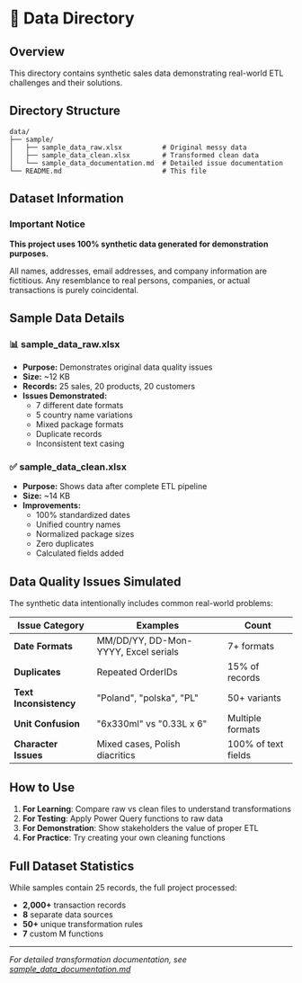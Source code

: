 # 📁 Data Directory

## Overview

This directory contains synthetic sales data demonstrating real-world ETL challenges and their solutions.

## Directory Structure
```
data/
├── sample/                     
│   ├── sample_data_raw.xlsx          # Original messy data
│   ├── sample_data_clean.xlsx        # Transformed clean data
│   └── sample_data_documentation.md  # Detailed issue documentation
└── README.md                         # This file
```

## Dataset Information

### Important Notice
**This project uses 100% synthetic data generated for demonstration purposes.**

All names, addresses, email addresses, and company information are fictitious. Any resemblance to real persons, companies, or actual transactions is purely coincidental.

## Sample Data Details

### 📊 sample_data_raw.xlsx
- **Purpose:** Demonstrates original data quality issues
- **Size:** ~12 KB
- **Records:** 25 sales, 20 products, 20 customers
- **Issues Demonstrated:**
  - 7 different date formats
  - 5 country name variations
  - Mixed package formats
  - Duplicate records
  - Inconsistent text casing

### ✅ sample_data_clean.xlsx
- **Purpose:** Shows data after complete ETL pipeline
- **Size:** ~14 KB  
- **Improvements:**
  - 100% standardized dates
  - Unified country names
  - Normalized package sizes
  - Zero duplicates
  - Calculated fields added

## Data Quality Issues Simulated

The synthetic data intentionally includes common real-world problems:

| Issue Category | Examples | Count |
|---------------|----------|-------|
| **Date Formats** | MM/DD/YY, DD-Mon-YYYY, Excel serials | 7+ formats |
| **Duplicates** | Repeated OrderIDs | 15% of records |
| **Text Inconsistency** | "Poland", "polska", "PL" | 50+ variants |
| **Unit Confusion** | "6x330ml" vs "0.33L x 6" | Multiple formats |
| **Character Issues** | Mixed cases, Polish diacritics | 100% of text fields |

## How to Use

1. **For Learning**: Compare raw vs clean files to understand transformations
2. **For Testing**: Apply Power Query functions to raw data
3. **For Demonstration**: Show stakeholders the value of proper ETL
4. **For Practice**: Try creating your own cleaning functions

## Full Dataset Statistics

While samples contain 25 records, the full project processed:
- **2,000+** transaction records
- **8** separate data sources
- **50+** unique transformation rules
- **7** custom M functions

---

*For detailed transformation documentation, see [sample_data_documentation.md](sample/sample_data_documentation.md)*
